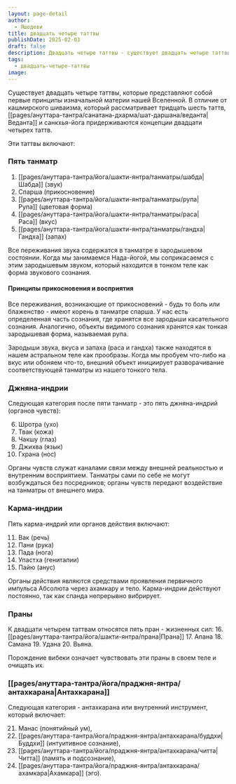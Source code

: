 ```yaml
---
layout: page-detail
author:
  - Яшодеви
title: двадцать четыре таттвы
publishDate: 2025-02-03
draft: false
description: Двадцать четыре таттвы - существует двадцать четыре таттвы, которые представляют собой первые принципы изначальной материи нашей Вселенной. В отличие от кашмирского шиваизма, который рассматривает тридцать шесть таттв, Веданта и санкхья-йога придерживаются концепции двадцати четырех таттв. Эти таттвы включают пять танматр - элементарных принципов первоэлементов, которые являются зародышами элементов.
tags:
  - двадцать-четыре-таттвы
image:
---
```

Существует двадцать четыре таттвы, которые представляют собой первые принципы изначальной материи нашей Вселенной. В отличие от кашмирского шиваизма, который рассматривает тридцать шесть таттв, [[pages/ануттара-тантра/санатана-дхарма/шат-даршана/веданта|Веданта]] и санкхья-йога придерживаются концепции двадцати четырех таттв. 

Эти таттвы включают:

### Пять танматр

1. [[pages/ануттара-тантра/йога/шакти-янтра/танматры/шабда|Шабда]] (звук)
2. Спарша (прикосновение)
3. [[pages/ануттара-тантра/йога/шакти-янтра/танматры/рупа|Рупа]] (цветовая форма)
4. [[pages/ануттара-тантра/йога/шакти-янтра/танматры/раса|Раса]] (вкус)
5. [[pages/ануттара-тантра/йога/шакти-янтра/танматры/гандха|Гандха]] (запах)

Все переживания звука содержатся в танматре в зародышевом состоянии. Когда мы занимаемся Нада-йогой, мы соприкасаемся с этим зародышевым звуком, который находится в тонком теле как форма звукового сознания.

#### Принципы прикосновения и восприятия

Все переживания, возникающие от прикосновений - будь то боль или блаженство - имеют корень в танматре спарша. У нас есть определенная часть сознания, где хранятся все зародыши касательного сознания. Аналогично, объекты видимого сознания хранятся как тонкая зародышевая форма, называемая рупа.

Зародыши звука, вкуса и запаха (раса и гандха) также находятся в нашем астральном теле как прообразы. Когда мы пробуем что-либо на вкус или обоняем что-то, внешний объект инициирует разворачивание соответствующей танматры из нашего тонкого тела.

### Джняна-индрии

Следующая категория после пяти танматр - это пять джняна-индрий (органов чувств):

6. Шротра (ухо)
7. Твак (кожа)
8. Чакшу (глаз)
9. Джихва (язык)
10. Гхрана (нос)

Органы чувств служат каналами связи между внешней реальностью и внутренним восприятием. Танматры сами по себе не могут возбуждаться без посредников; органы чувств передают воздействие на танматры от внешнего мира.

### Карма-индрии

Пять карма-индрий или органов действия включают:

11. Вак (речь)
12. Пани (рука)
13. Пада (нога)
14. Упастха (гениталии)
15. Пайю (анус)

Органы действия являются средствами проявления первичного импульса Абсолюта через ахамкару и тело. Карма-индрии действуют постоянно, так как спанда непрерывно вибрирует.

### Праны

К двадцати четырем таттвам относятся пять пран - жизненных сил: 
16. [[pages/ануттара-тантра/йога/шакти-янтра/прана|Прана]]
17. Апана
18. Самана 
19. Удана 
20. Вьяна. 

Порождение вибеки означает чувствовать эти праны в своем теле и очищать их.

### [[pages/ануттара-тантра/йога/праджня-янтра/антахкарана|Антахкарана]]

Следующая категория - антахкарана или внутренний инструмент, который включает:

21. Манас (понятийный ум),
22. [[pages/ануттара-тантра/йога/праджня-янтра/антахкарана/буддхи|Буддхи]] (интуитивное сознание),
23. [[pages/ануттара-тантра/йога/праджня-янтра/антахкарана/читта|Читта]] (память и подсознание),
24. [[pages/ануттара-тантра/йога/праджня-янтра/антахкарана/ахамкара|Ахамкара]] (эго).